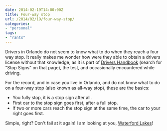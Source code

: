 ```yaml
---
date: 2014-02-19T14:00:00Z
title: Four-way stop
url: /2014/02/19/four-way-stop/
categories:
- "personal"
tags:
- "rants"
---
```


Drivers in Orlando do not seem to know what to do when they reach a four way stop. It really makes me wonder how were they able to obtain a drivers license without that knowledge, as it is part of [Drivers Handbook][1] (search for "Stop Signs" on that page), the test, and occasionally encountered while driving.

For the record, and in case you live in Orlando, and do not know  what to do on a four-way stop (also known as all-way stop), these are the basics:

* You fully stop, it is a stop sign after all.
* First car to the stop sign goes first, after a full stop.
* If two or more cars reach the stop sign at the same time, the car to your right goes first.

Simple, right? Don't fail at it again! I am looking at you, [Waterford Lakes][2]!

[1]: http://www.stateofflorida.com/Portal/DesktopDefault.aspx?tabid=212
[2]: http://www.simon.com/mall/waterford-lakes-town-center/about

